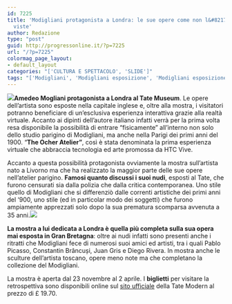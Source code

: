 ```yaml
---
id: 7225
title: 'Modigliani protagonista a Londra: le sue opere come non l&#8217;avete mai
  viste'
author: Redazione
type: "post"
guid: http://progressonline.it/?p=7225
url: "/?p=7225"
colormag_page_layout:
- default_layout
categories: "['CULTURA E SPETTACOLO', 'SLIDE']"
tags: "['Modigliani', 'Modigliani esposizione', 'Modigliani esposizione Londra', 'Modigliani Londra', 'Modigliani mostra Londra', 'Modigliani Tate Museum']"
---
```


![](https://progressonline.it/wp-content/uploads/2017/11/Amedeo_Modigliani_063-190x300.jpg)**Amedeo Mogliani protagonista a Londra al Tate Museum**. Le opere dell’artista sono esposte nella capitale inglese e, oltre alla mostra, i visitatori potranno beneficiare di un’esclusiva esperienza interattiva grazie alla realtà virtuale. Accanto ai dipinti dell’autore italiano infatti verrà per la prima volta resa disponibile la possibilità di entrare “fisicamente” all’interno non solo dello studio parigino di Modigliani, ma anche nella Parigi dei primi anni del 1900. “**The Ocher Atelier”**, così è stata denominata la prima esperienza virtuale che abbraccia tecnologia ed arte promossa da HTC Vive.

Accanto a questa possibilità protagonista ovviamente la mostra sull’artista nato a Livorno ma che ha realizzato la maggior parte delle sue opere nell’atelier parigino. **Famosi quanto discussi i suoi nudi**, esposti al Tate, che furono censurati sia dalla polizia che dalla critica contemporanea. Uno stile quello di Modigliani che si differenziò dalle correnti artistiche dei primi anni del ‘900, uno stile (ed in particolar modo dei soggetti) che furono ampiamente apprezzati solo dopo la sua prematura scomparsa avvenuta a 35 anni.![](https://progressonline.it/wp-content/uploads/2017/11/Amedeo_Modigliani_-_Portrait_of_Juan_Gris-206x300.jpg)

**La mostra a lui dedicata a Londra è quella più completa sulla sua opera mai esposta in Gran Bretagna**: oltre ai nudi infatti sono presenti anche i ritratti che Modigliani fece di numerosi suoi amici ed artisti, tra i quali Pablo Picasso, Constantin Brâncuși, Juan Gris e Diego Rivera. In mostra anche le sculture dell’artista toscano, opere meno note ma che completano la collezione del Modigliani.

La mostra è aperta dal 23 novembre al 2 aprile. I **biglietti** per visitare la retrospettiva sono disponibili online sul [sito ufficiale](https://tickets.tate.org.uk/ticket/date?cgid=6558) della Tate Modern al prezzo di £ 19.70.